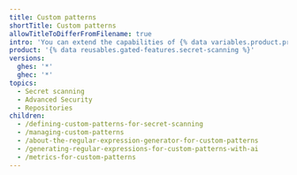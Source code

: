 ```yaml
---
title: Custom patterns
shortTitle: Custom patterns
allowTitleToDifferFromFilename: true
intro: 'You can extend the capabilities of {% data variables.product.prodname_secret_scanning %} by instructing the feature to search for your own patterns. These patterns, which can range from your servce API keys to connection strings into cloud resources, are referred to as custom patterns.'
product: '{% data reusables.gated-features.secret-scanning %}'
versions:
  ghes: '*'
  ghec: '*'
topics:
  - Secret scanning
  - Advanced Security
  - Repositories
children:
  - /defining-custom-patterns-for-secret-scanning
  - /managing-custom-patterns
  - /about-the-regular-expression-generator-for-custom-patterns
  - /generating-regular-expressions-for-custom-patterns-with-ai
  - /metrics-for-custom-patterns
---
```

